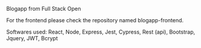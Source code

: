 Blogapp from Full Stack Open 

For the frontend please check the repository named blogapp-frontend.

Softwares used: React, Node, Express, Jest, Cypress, Rest (api), Bootstrap, Jquery, JWT, Bcrypt

